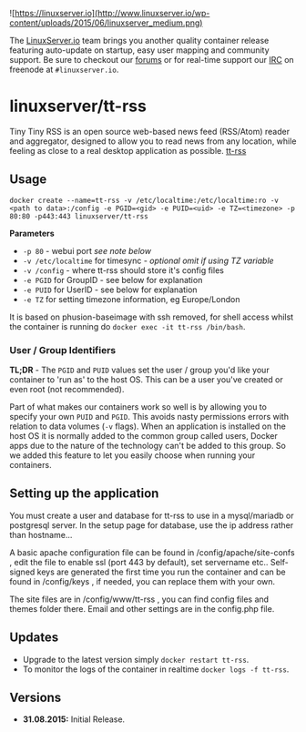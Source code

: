 ![https://linuxserver.io](http://www.linuxserver.io/wp-content/uploads/2015/06/linuxserver_medium.png)

The [LinuxServer.io](http://linuxserver.io) team brings you another quality container release featuring auto-update on startup, easy user mapping and community support. Be sure to checkout our [forums](http://forum.linuxserver.io) or for real-time support our [IRC](http://www.linuxserver.io/index.php/irc/) on freenode at `#linuxserver.io`.

# linuxserver/tt-rss

Tiny Tiny RSS is an open source web-based news feed (RSS/Atom) reader and aggregator, designed to allow you to read news from any location, while feeling as close to a real desktop application as possible. [tt-rss](https://tt-rss.org/gitlab/fox/tt-rss/wikis/home)

## Usage

```
docker create --name=tt-rss -v /etc/localtime:/etc/localtime:ro -v <path to data>:/config -e PGID=<gid> -e PUID=<uid> -e TZ=<timezone> -p 80:80 -p443:443 linuxserver/tt-rss
```

**Parameters**

* `-p 80` - webui port *see note below*
* `-v /etc/localtime` for timesync - *optional* *omit if using TZ variable*
* `-v /config` - where tt-rss should store it's config files
* `-e PGID` for GroupID - see below for explanation
* `-e PUID` for UserID - see below for explanation
* `-e TZ` for setting timezone information, eg Europe/London 

It is based on phusion-baseimage with ssh removed, for shell access whilst the container is running do `docker exec -it tt-rss /bin/bash`.

### User / Group Identifiers

**TL;DR** - The `PGID` and `PUID` values set the user / group you'd like your container to 'run as' to the host OS. This can be a user you've created or even root (not recommended).

Part of what makes our containers work so well is by allowing you to specify your own `PUID` and `PGID`. This avoids nasty permissions errors with relation to data volumes (`-v` flags). When an application is installed on the host OS it is normally added to the common group called users, Docker apps due to the nature of the technology can't be added to this group. So we added this feature to let you easily choose when running your containers.

## Setting up the application 

You must create a user and database for tt-rss to use in a mysql/mariadb or postgresql server. In the setup page for database, use the ip address rather than hostname...

A basic apache configuration file can be found in /config/apache/site-confs , edit the file to enable ssl (port 443 by default), set servername etc.. Self-signed keys are generated the first time you run the container and can be found in /config/keys , if needed, you can replace them with your own.

The site files are in /config/www/tt-rss , you can find config files and themes folder there. Email and other settings are in the config.php file.


## Updates

* Upgrade to the latest version simply `docker restart tt-rss`.
* To monitor the logs of the container in realtime `docker logs -f tt-rss`.



## Versions

+ **31.08.2015:** Initial Release. 
